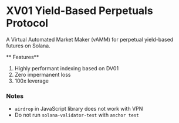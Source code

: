 # XV01 Yield-Based Perpetuals Protocol

A Virtual Automated Market Maker (vAMM) for perpetual yield-based futures on Solana.

** Features**

1. Highly performant indexing based on DV01
2. Zero impermanent loss
3. 100x leverage

### Notes

* `airdrop` in JavaScript library does not work with VPN
* Do not run `solana-validator-test` with `anchor test`

